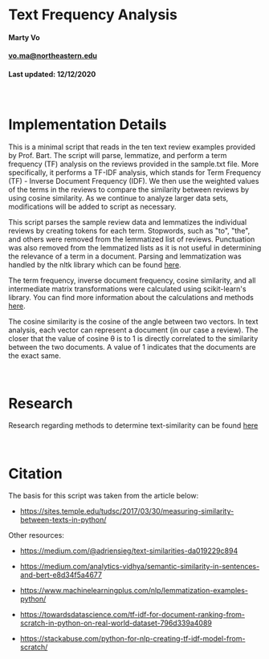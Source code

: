 # Text Frequency Analysis


#### Marty Vo
#### vo.ma@northeastern.edu
#### Last updated: 12/12/2020

<br>

# Implementation Details 

This is a minimal script that reads in the ten text review examples provided by Prof. Bart. The
script will parse, lemmatize, and perform a term frequency (TF) analysis on the reviews
provided in the sample.txt file. More specifically, it performs a TF-IDF analysis, which stands
for Term Frequency (TF) - Inverse Document Frequency (IDF). We then use the weighted values of
the terms in the reviews to compare the similarity between reviews by using cosine similarity. As we 
continue to analyze larger data sets, modifications will be added to script as necessary.

This script parses the sample review data and lemmatizes the individual reviews by creating tokens
for each term. Stopwords, such as "to", "the", and others were removed from the lemmatized list of
reviews. Punctuation was also removed from the lemmatized lists as it is not useful in determining
the relevance of a term in a document. Parsing and lemmatization was handled by the nltk library
which can be found [here](https://www.nltk.org/).

The term frequency, inverse document frequency, cosine similarity, and all intermediate matrix transformations were calculated using scikit-learn's library. You can find more information about the calculations and methods [here](https://scikit-learn.org/stable/modules/classes.html#module-sklearn.feature_extraction.text).

The cosine similarity is the cosine of the angle between two vectors. In text analysis, each vector can
represent a document (in our case a review). The closer that the value of cosine θ is to 1 is directly
correlated to the similarity between the two documents. A value of 1 indicates that the documents are
the exact same.


<br>

# Research

Research regarding methods to determine text-similarity can be found [here](https://github.com/martyv123/NLP-Yelp/blob/main/RESEARCH.MD)

<br>

# Citation

The basis for this script was taken from the article below:
* https://sites.temple.edu/tudsc/2017/03/30/measuring-similarity-between-texts-in-python/
  

Other resources:

* https://medium.com/@adriensieg/text-similarities-da019229c894

* https://medium.com/analytics-vidhya/semantic-similarity-in-sentences-and-bert-e8d34f5a4677

* https://www.machinelearningplus.com/nlp/lemmatization-examples-python/

* https://towardsdatascience.com/tf-idf-for-document-ranking-from-scratch-in-python-on-real-world-dataset-796d339a4089

* https://stackabuse.com/python-for-nlp-creating-tf-idf-model-from-scratch/

